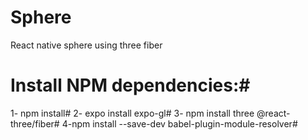 # Sphere
React native sphere using three fiber
# Install NPM dependencies:#
1- npm install#
2- expo install expo-gl#
3- npm install three @react-three/fiber#
4-npm install --save-dev babel-plugin-module-resolver#
